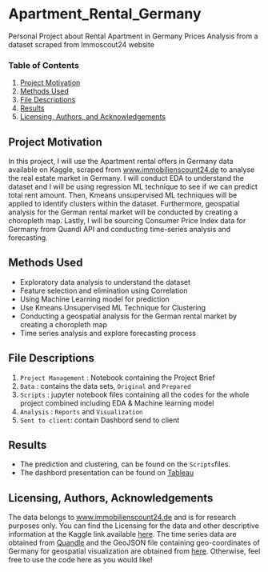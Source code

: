 # Apartment_Rental_Germany
Personal Project about Rental Apartment in Germany Prices Analysis from a dataset scraped from Immoscout24 website
### Table of Contents

1.  [Project Motivation](#motivation)
2.  [Methods Used](#method)
3. [File Descriptions](#files)
4. [Results](#results)
5. [Licensing, Authors, and Acknowledgements](#licensing)

## Project Motivation<a name="motivation"></a>

In this project, I will use the Apartment rental offers in Germany data available on Kaggle, scraped from www.immobilienscount24.de to analyse the real estate market in Germany. I will conduct EDA to understand the dataset and I will be using regression ML technique to see if we can predict total rent amount. Then, Kmeans unsupervised ML techniques will be applied to identify clusters within the dataset. Furthermore, geospatial analysis for the German rental market will be conducted by creating a choropleth map.  Lastly, I will be sourcing Consumer Price Index data for Germany from Quandl API and conducting time-series analysis and forecasting.

## Methods Used <a name="method"></a>
- Exploratory data analysis to understand the dataset
- Feature selection and elimination using Correlation 
- Using Machine Learning model for prediction
- Use Kmeans Unsupervised ML Technique for Clustering
- Conducting a geospatial analysis for the German rental market by creating a choropleth map
- Time series analysis and explore forecasting process

## File Descriptions <a name="files"></a>
1. `Project Management` : Notebook containing the Project Brief
2. `Data` : contains the data sets, `Original` and `Prepared`
3. `Scripts` : jupyter notebook files containing all the codes for the whole project combined including EDA & Machine learning model
4. `Analysis` : `Reports` and `Visualization`
5. `Sent to client`: contain Dashbord send to client

## Results<a name="results"></a>
- The prediction and clustering, can be found on the `Scripts`files.
- The dashbord presentation can be found on [Tableau](https://public.tableau.com/app/profile/fardil/viz/RENTALAPARTMENTINGERMANYPRICESANALYSIS/RENTALAPARTMENTINGERMANYPRICESANALYSIS)

## Licensing, Authors, Acknowledgements<a name="licensing"></a>
The data belongs to www.immobilienscount24.de and is for research purposes only. You can find the Licensing for the data and other descriptive information at the Kaggle link available [here](https://www.kaggle.com/corrieaar/apartment-rental-offers-in-germany). The time series data are obtained from [Quandle](https://data.nasdaq.com/) and the GeoJSON file containing geo-coordinates of Germany for geospatial visualization are obtained from [here](https://github.com/isellsoap/deutschlandGeoJSON). Otherwise, feel free to use the code here as you would like! 
